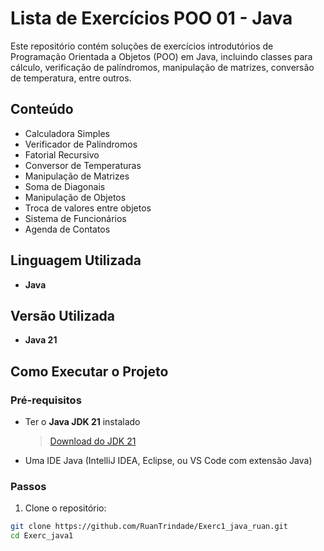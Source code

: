 # Lista de Exercícios POO 01 - Java

Este repositório contém soluções de exercícios introdutórios de Programação Orientada a Objetos (POO) em Java, incluindo classes para cálculo, verificação de palíndromos, manipulação de matrizes, conversão de temperatura, entre outros.

## Conteúdo

- Calculadora Simples
- Verificador de Palíndromos
- Fatorial Recursivo
- Conversor de Temperaturas
- Manipulação de Matrizes
- Soma de Diagonais
- Manipulação de Objetos
- Troca de valores entre objetos
- Sistema de Funcionários
- Agenda de Contatos

## Linguagem Utilizada

- **Java**

## Versão Utilizada

- **Java 21**

##  Como Executar o Projeto

### Pré-requisitos

- Ter o **Java JDK 21** instalado
  > [Download do JDK 21](https://jdk.java.net/21/)
- Uma IDE Java (IntelliJ IDEA, Eclipse, ou VS Code com extensão Java)

### Passos

1. Clone o repositório:
```bash
git clone https://github.com/RuanTrindade/Exerc1_java_ruan.git
cd Exerc_java1
